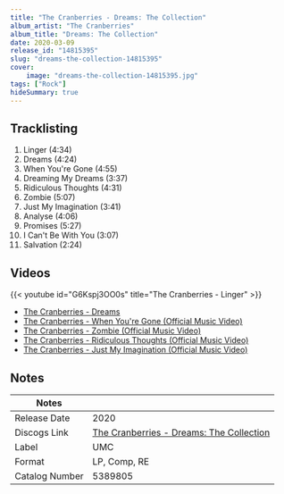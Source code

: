 ```yaml
---
title: "The Cranberries - Dreams: The Collection"
album_artist: "The Cranberries"
album_title: "Dreams: The Collection"
date: 2020-03-09
release_id: "14815395"
slug: "dreams-the-collection-14815395"
cover:
    image: "dreams-the-collection-14815395.jpg"
tags: ["Rock"]
hideSummary: true
---
```


## Tracklisting
1. Linger (4:34)
2. Dreams (4:24)
3. When You're Gone (4:55)
4. Dreaming My Dreams (3:37)
5. Ridiculous Thoughts (4:31)
6. Zombie (5:07)
7. Just My Imagination (3:41)
8. Analyse (4:06)
9. Promises (5:27)
10. I Can't Be With You (3:07)
11. Salvation (2:24)

## Videos
{{< youtube id="G6Kspj3OO0s" title="The Cranberries - Linger" >}}
- [The Cranberries - Dreams](https://www.youtube.com/watch?v=Yam5uK6e-bQ)
- [The Cranberries - When You're Gone (Official Music Video)](https://www.youtube.com/watch?v=RUmdWdEgHgk)
- [The Cranberries - Zombie (Official Music Video)](https://www.youtube.com/watch?v=6Ejga4kJUts)
- [The Cranberries - Ridiculous Thoughts (Official Music Video)](https://www.youtube.com/watch?v=7LM4Cb6wZUA)
- [The Cranberries - Just My Imagination (Official Music Video)](https://www.youtube.com/watch?v=SHoHIL2ABVQ)

## Notes

| Notes          |             |
| ---------------| ----------- |
| Release Date   | 2020 |
| Discogs Link   | [The Cranberries - Dreams: The Collection](https://www.discogs.com/release/14815395) |
| Label          | UMC |
| Format         | LP, Comp, RE |
| Catalog Number | 5389805 |

